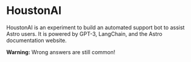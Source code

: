 # HoustonAI

HoustonAI is an experiment to build an automated support bot to assist Astro users. It is powered by GPT-3, LangChain, and the Astro documentation website. 

**Warning:** Wrong answers are still common!